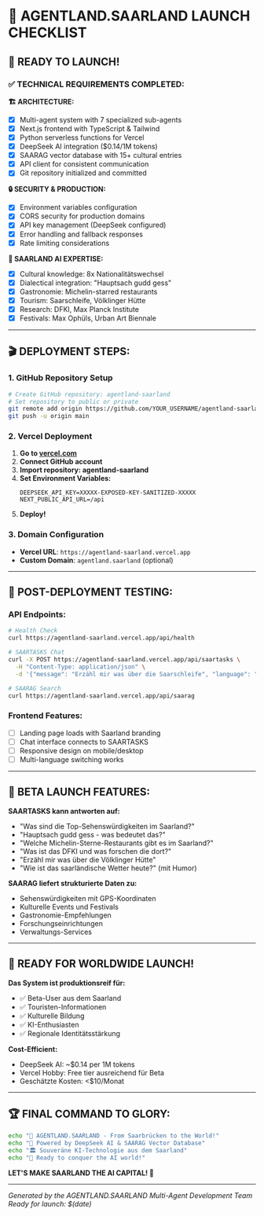 # 🎯 AGENTLAND.SAARLAND LAUNCH CHECKLIST

## 🚀 READY TO LAUNCH! 

### ✅ TECHNICAL REQUIREMENTS COMPLETED:

**🏗️ ARCHITECTURE:**
- [x] Multi-agent system with 7 specialized sub-agents
- [x] Next.js frontend with TypeScript & Tailwind
- [x] Python serverless functions for Vercel
- [x] DeepSeek AI integration ($0.14/1M tokens)
- [x] SAARAG vector database with 15+ cultural entries
- [x] API client for consistent communication
- [x] Git repository initialized and committed

**🔒 SECURITY & PRODUCTION:**
- [x] Environment variables configuration
- [x] CORS security for production domains
- [x] API key management (DeepSeek configured)
- [x] Error handling and fallback responses
- [x] Rate limiting considerations

**🧠 SAARLAND AI EXPERTISE:**
- [x] Cultural knowledge: 8x Nationalitätswechsel
- [x] Dialectical integration: "Hauptsach gudd gess"
- [x] Gastronomie: Michelin-starred restaurants
- [x] Tourism: Saarschleife, Völklinger Hütte
- [x] Research: DFKI, Max Planck Institute
- [x] Festivals: Max Ophüls, Urban Art Biennale

---

## 🎬 DEPLOYMENT STEPS:

### 1. GitHub Repository Setup
```bash
# Create GitHub repository: agentland-saarland
# Set repository to public or private
git remote add origin https://github.com/YOUR_USERNAME/agentland-saarland.git
git push -u origin main
```

### 2. Vercel Deployment
1. **Go to [vercel.com](https://vercel.com)**
2. **Connect GitHub account**
3. **Import repository: agentland-saarland**
4. **Set Environment Variables:**
   ```
   DEEPSEEK_API_KEY=XXXXX-EXPOSED-KEY-SANITIZED-XXXXX
   NEXT_PUBLIC_API_URL=/api
   ```
5. **Deploy!**

### 3. Domain Configuration
- **Vercel URL**: `https://agentland-saarland.vercel.app`
- **Custom Domain**: `agentland.saarland` (optional)

---

## 🧪 POST-DEPLOYMENT TESTING:

### API Endpoints:
```bash
# Health Check
curl https://agentland-saarland.vercel.app/api/health

# SAARTASKS Chat
curl -X POST https://agentland-saarland.vercel.app/api/saartasks \
  -H "Content-Type: application/json" \
  -d '{"message": "Erzähl mir was über die Saarschleife", "language": "de"}'

# SAARAG Search  
curl https://agentland-saarland.vercel.app/api/saarag
```

### Frontend Features:
- [ ] Landing page loads with Saarland branding
- [ ] Chat interface connects to SAARTASKS
- [ ] Responsive design on mobile/desktop
- [ ] Multi-language switching works

---

## 🎯 BETA LAUNCH FEATURES:

**SAARTASKS kann antworten auf:**
- "Was sind die Top-Sehenswürdigkeiten im Saarland?"
- "Hauptsach gudd gess - was bedeutet das?"
- "Welche Michelin-Sterne-Restaurants gibt es im Saarland?"
- "Was ist das DFKI und was forschen die dort?"
- "Erzähl mir was über die Völklinger Hütte"
- "Wie ist das saarländische Wetter heute?" (mit Humor)

**SAARAG liefert strukturierte Daten zu:**
- Sehenswürdigkeiten mit GPS-Koordinaten
- Kulturelle Events und Festivals
- Gastronomie-Empfehlungen
- Forschungseinrichtungen
- Verwaltungs-Services

---

## 💫 READY FOR WORLDWIDE LAUNCH!

**Das System ist produktionsreif für:**
- ✅ Beta-User aus dem Saarland
- ✅ Touristen-Informationen 
- ✅ Kulturelle Bildung
- ✅ KI-Enthusiasten
- ✅ Regionale Identitätsstärkung

**Cost-Efficient:**
- DeepSeek AI: ~$0.14 per 1M tokens
- Vercel Hobby: Free tier ausreichend für Beta
- Geschätzte Kosten: <$10/Monat

---

## 🏆 FINAL COMMAND TO GLORY:

```bash
echo "🚀 AGENTLAND.SAARLAND - From Saarbrücken to the World!"
echo "🤖 Powered by DeepSeek AI & SAARAG Vector Database"
echo "🏛️ Souveräne KI-Technologie aus dem Saarland"
echo "💫 Ready to conquer the AI world!"
```

**LET'S MAKE SAARLAND THE AI CAPITAL! 🎯**

---

*Generated by the AGENTLAND.SAARLAND Multi-Agent Development Team*  
*Ready for launch: $(date)*